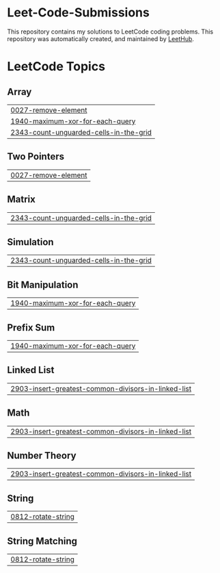 # Leet-Code-Submissions

This repository contains my solutions to LeetCode coding problems. This repository was automatically created, and maintained by [LeetHub](https://github.com/QasimWani/LeetHub). 


<!---LeetCode Topics Start-->
# LeetCode Topics
## Array
|  |
| ------- |
| [0027-remove-element](https://github.com/JonathanOppenheimer/Leet-Code-Submissions/tree/master/0027-remove-element) |
| [1940-maximum-xor-for-each-query](https://github.com/JonathanOppenheimer/Leet-Code-Submissions/tree/master/1940-maximum-xor-for-each-query) |
| [2343-count-unguarded-cells-in-the-grid](https://github.com/JonathanOppenheimer/Leet-Code-Submissions/tree/master/2343-count-unguarded-cells-in-the-grid) |
## Two Pointers
|  |
| ------- |
| [0027-remove-element](https://github.com/JonathanOppenheimer/Leet-Code-Submissions/tree/master/0027-remove-element) |
## Matrix
|  |
| ------- |
| [2343-count-unguarded-cells-in-the-grid](https://github.com/JonathanOppenheimer/Leet-Code-Submissions/tree/master/2343-count-unguarded-cells-in-the-grid) |
## Simulation
|  |
| ------- |
| [2343-count-unguarded-cells-in-the-grid](https://github.com/JonathanOppenheimer/Leet-Code-Submissions/tree/master/2343-count-unguarded-cells-in-the-grid) |
## Bit Manipulation
|  |
| ------- |
| [1940-maximum-xor-for-each-query](https://github.com/JonathanOppenheimer/Leet-Code-Submissions/tree/master/1940-maximum-xor-for-each-query) |
## Prefix Sum
|  |
| ------- |
| [1940-maximum-xor-for-each-query](https://github.com/JonathanOppenheimer/Leet-Code-Submissions/tree/master/1940-maximum-xor-for-each-query) |
## Linked List
|  |
| ------- |
| [2903-insert-greatest-common-divisors-in-linked-list](https://github.com/JonathanOppenheimer/Leet-Code-Submissions/tree/master/2903-insert-greatest-common-divisors-in-linked-list) |
## Math
|  |
| ------- |
| [2903-insert-greatest-common-divisors-in-linked-list](https://github.com/JonathanOppenheimer/Leet-Code-Submissions/tree/master/2903-insert-greatest-common-divisors-in-linked-list) |
## Number Theory
|  |
| ------- |
| [2903-insert-greatest-common-divisors-in-linked-list](https://github.com/JonathanOppenheimer/Leet-Code-Submissions/tree/master/2903-insert-greatest-common-divisors-in-linked-list) |
## String
|  |
| ------- |
| [0812-rotate-string](https://github.com/JonathanOppenheimer/Leet-Code-Submissions/tree/master/0812-rotate-string) |
## String Matching
|  |
| ------- |
| [0812-rotate-string](https://github.com/JonathanOppenheimer/Leet-Code-Submissions/tree/master/0812-rotate-string) |
<!---LeetCode Topics End-->